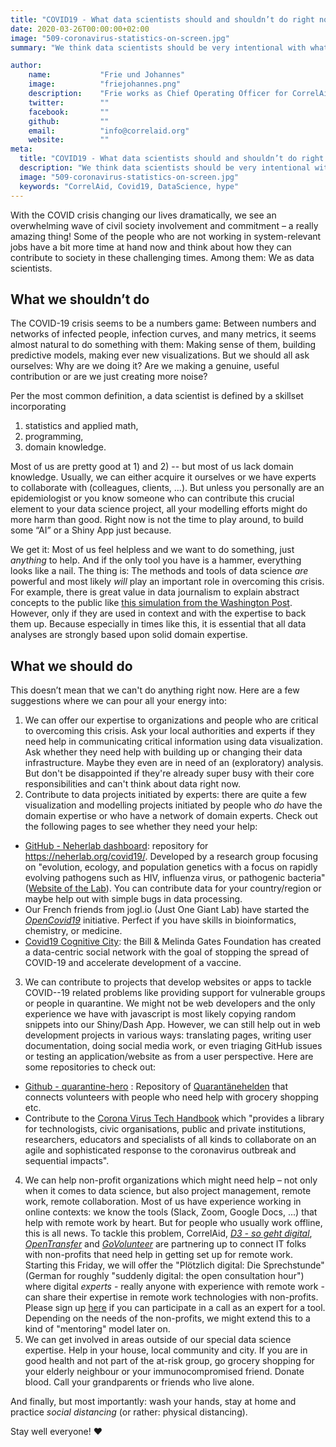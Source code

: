 ```yaml
---
title: "COVID19 - What data scientists should and shouldn’t do right now"
date: 2020-03-26T00:00:00+02:00
image: "509-coronavirus-statistics-on-screen.jpg"
summary: "We think data scientists should be very intentional with what they do and don't do right now. Here's why."

author: 
    name:           "Frie und Johannes"
    image:          "friejohannes.png"
    description:    "Frie works as Chief Operating Officer for CorrelAid; she tweets at [@ameisen_strasse](https://twitter.com/ameisen_strasse). Johannes is the founder and head of the board of CorrelAid and co-founder of [cause&effect](https://www.cause-effect.io/); he tweets at [@jj_mllr](https://twitter.com/jj_mllr)."
    twitter:        ""
    facebook:       ""
    github:         ""
    email:          "info@correlaid.org"
    website:        ""
meta:
  title: "COVID19 - What data scientists should and shouldn’t do right now"
  description: "We think data scientists should be very intentional with what they do and don't do right now. Here's why."
  image: "509-coronavirus-statistics-on-screen.jpg"
  keywords: "CorrelAid, Covid19, DataScience, hype"
---
```


With the COVID crisis changing our lives dramatically, we see an overwhelming wave of civil society involvement and commitment – a really amazing thing! Some of the people who are not working in system-relevant jobs have a bit more time at hand now and think about how they can contribute to society in these challenging times. Among them: We as data scientists. 

## What we shouldn’t do

The COVID-19 crisis seems to be a numbers game: Between numbers and networks of infected people, infection curves, and many metrics, it seems almost natural to do something with them: Making sense of them, building predictive models, making ever new visualizations. But we should all ask ourselves: Why are we doing it? Are we making a genuine, useful contribution or are we just creating more noise?

Per the most common definition, a data scientist is defined by a skillset incorporating 

1) statistics and applied math, 
2) programming, 
3) domain knowledge. 

Most of us are pretty good at 1) and 2) -- but most of us lack domain knowledge. Usually, we can either acquire it ourselves or we have experts to collaborate with (colleagues, clients, ...). But unless you personally are an epidemiologist or you know someone who can contribute this crucial element to your data science project, all your modelling efforts might do more harm than good. Right now is not the time to play around, to build some “AI” or a Shiny App just because. 

We get it: Most of us feel helpless and we want to do something, just *anything* to help. And if the only tool you have is a hammer, everything looks like a nail. The thing is: The methods and tools of data science *are* powerful and most likely *will* play an important role in overcoming this crisis. For example, there is great value in data journalism to explain abstract concepts to the public like [this simulation from the Washington Post](https://www.washingtonpost.com/graphics/2020/world/corona-simulator/). However, only if they are used in context and with the expertise to back them up. Because especially in times like this, it is essential that all data analyses are strongly based upon solid domain expertise.


## What we should do

This doesn’t mean that we can't do anything right now. Here are a few suggestions where we can pour all your energy into:

1)	We can offer our expertise to organizations and people who are critical to overcoming this crisis. Ask your local authorities and experts if they need help in communicating critical information using data visualization. Ask whether they need help with building up or changing their data infrastructure. Maybe they even are in need of an (exploratory) analysis. But don't be disappointed if they're already super busy with their core responsibilities and can't think about data right now. 
2)	Contribute to data projects initiated by experts: there are quite a few visualization and modelling projects initiated by people who *do* have the domain expertise or who have a network of domain experts. Check out the following pages to see whether they need your help:
- [GitHub - Neherlab dashboard](https://github.com/neherlab/covid19_scenarios_data): repository for https://neherlab.org/covid19/. Developed by a research group focusing on "evolution, ecology, and population genetics with a focus on rapidly evolving pathogens such as HIV, influenza virus, or pathogenic bacteria" ([Website of the Lab](https://neherlab.org/)). You can contribute data for your country/region or maybe help out with simple bugs in data processing.
- Our French friends from jogl.io (Just One Giant Lab) have started the [*OpenCovid19*](https://app.jogl.io/program/opencovid19) initiative. Perfect if you have skills in bioinformatics, chemistry, or medicine. 
- [Covid19 Cognitive City](https://covid-19.cognitive.city/cognitive): the Bill & Melinda Gates Foundation has created a data-centric social network with the goal of stopping the spread of COVID-19 and accelerate development of a vaccine.
3)	We can contribute to projects that develop websites or apps to tackle COVID--19 related problems like providing support for vulnerable groups or people in quarantine. We might not be web developers and the only experience we have with javascript is most likely copying random snippets into our Shiny/Dash App. However, we can still help out in web development projects in various ways: translating pages, writing user documentation, doing social media work, or even triaging GitHub issues or testing an application/website as from a user perspective. Here are some repositories to check out:
- [Github - quarantine-hero](https://github.com/kenodressel/quarantine-hero) : Repository of [Quarantänehelden](https://www.quarantaenehelden.org/#/) that connects volunteers with people who need help with grocery shopping etc. 
- Contribute to the [Corona Virus Tech Handbook](https://coronavirustechhandbook.com/home) which "provides a library for technologists, civic organisations, public and private institutions, researchers, educators and specialists of all kinds to collaborate on an agile and sophisticated response to the coronavirus outbreak and sequential impacts".
4) We can help non-profit organizations which might need help – not only when it comes to data science, but also project management, remote work, remote collaboration. Most of us have experience working in online contexts: we know the tools (Slack, Zoom, Google Docs, ...) that help with remote work by heart. But for people who usually work offline, this is all news. To tackle this problem, CorrelAid, *[D3 - so geht digital](https://so-geht-digital.de/)*, *[OpenTransfer](https://opentransfer.de/)* and *[GoVolunteer](https://govolunteer.com/de)*  are partnering up to connect IT folks with non-profits that need help in getting set up for remote work. Starting this Friday, we will offer the "Plötzlich digital: Die Sprechstunde" (German for roughly "suddenly digital: the open consultation hour") where digital *experts* - really anyone with experience with remote work - can share their expertise in remote work technologies with non-profits. Please sign up [here](https://forms.gle/GXuQzgjQ9QWLtgbV6) if you can participate in a call as an expert for a tool. Depending on the needs of the non-profits, we might extend this to a kind of "mentoring" model later on. 
5)	We can get involved in areas outside of our special data science expertise. Help in your house, local community and city. If you are in good health and not part of the at-risk group, go grocery shopping for your elderly neighbour or your immunocompromised friend. Donate blood. Call your grandparents or friends who live alone.

And finally, but most importantly: wash your hands, stay at home and practice *social distancing* (or rather: physical distancing). 

Stay well everyone! ❤️

